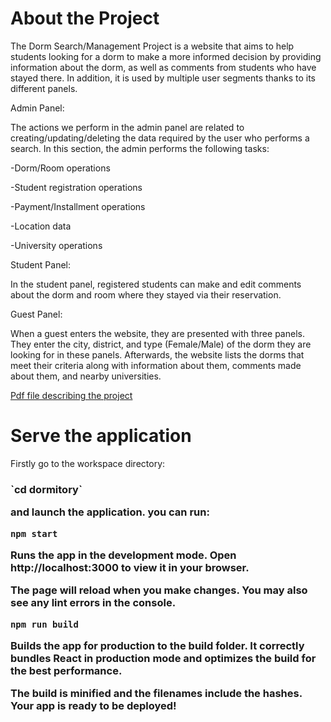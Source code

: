 # About the Project 
The Dorm Search/Management Project is a website that aims to help students looking for a dorm to make a more informed decision by providing information about the dorm, as well as comments from students who have stayed there. In addition, it is used by multiple user segments thanks to its different panels.


Admin Panel:


The actions we perform in the admin panel are related to creating/updating/deleting the data required by the user who performs a search. In this section, the admin performs the following tasks:


-Dorm/Room operations


-Student registration operations


-Payment/Installment operations


-Location data


-University operations


Student Panel:


In the student panel, registered students can make and edit comments about the dorm and room where they stayed via their reservation.


Guest Panel:


When a guest enters the website, they are presented with three panels. They enter the city, district, and type (Female/Male) of the dorm they are looking for in these panels. Afterwards, the website lists the dorms that meet their criteria along with information about them, comments made about them, and nearby universities.


[Pdf file describing the project](https://drive.google.com/file/d/1yVcKtvxXj0y2ep9LjDa-mI5pMX6uL8RW/view?usp=share_link)

# Serve the application

Firstly go to the workspace directory:
  
 <h3> `cd dormitory`

and launch the application. you can run:
  
  `npm start`

Runs the app in the development mode.
Open http://localhost:3000 to view it in your browser.

The page will reload when you make changes.
You may also see any lint errors in the console.

`npm run build`

Builds the app for production to the build folder.
It correctly bundles React in production mode and optimizes the build for the best performance.

The build is minified and the filenames include the hashes.
Your app is ready to be deployed!



